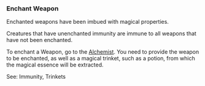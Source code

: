 ### Enchant Weapon
Enchanted weapons have been imbued with magical properties.

Creatures that have unenchanted immunity are immune to all weapons that have not been enchanted.

To enchant a Weapon, go to the [Alchemist](../alchemist/index.md). You need to provide the weapon to be enchanted, as well as a magical
  trinket, such as a potion, from which the magical essence will be extracted.

See: Immunity, Trinkets



